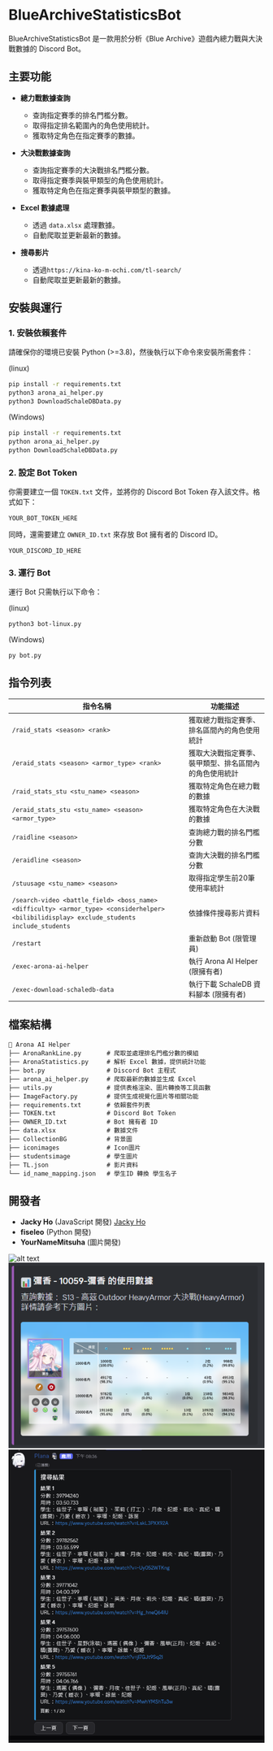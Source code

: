 # BlueArchiveStatisticsBot


BlueArchiveStatisticsBot 是一款用於分析《Blue Archive》遊戲內總力戰與大決戰數據的 Discord Bot。

## 主要功能

- **總力戰數據查詢**
  - 查詢指定賽季的排名門檻分數。
  - 取得指定排名範圍內的角色使用統計。
  - 獲取特定角色在指定賽季的數據。

- **大決戰數據查詢**
  - 查詢指定賽季的大決戰排名門檻分數。
  - 取得指定賽季與裝甲類型的角色使用統計。
  - 獲取特定角色在指定賽季與裝甲類型的數據。

- **Excel 數據處理**
  - 透過 `data.xlsx` 處理數據。
  - 自動爬取並更新最新的數據。

- **搜尋影片**
  - 透過`https://kina-ko-m-ochi.com/tl-search/` 
  - 自動爬取並更新最新的數據。

## 安裝與運行

### 1. 安裝依賴套件

請確保你的環境已安裝 Python (>=3.8)，然後執行以下命令來安裝所需套件：

(linux)
```bash
pip install -r requirements.txt
python3 arona_ai_helper.py
python3 DownloadSchaleDBData.py
```

(Windows)
```bash
pip install -r requirements.txt
python arona_ai_helper.py
python DownloadSchaleDBData.py
```
### 2. 設定 Bot Token

你需要建立一個 `TOKEN.txt` 文件，並將你的 Discord Bot Token 存入該文件。格式如下：

```
YOUR_BOT_TOKEN_HERE
```

同時，還需要建立 `OWNER_ID.txt` 來存放 Bot 擁有者的 Discord ID。

```
YOUR_DISCORD_ID_HERE
```

### 3. 運行 Bot

運行 Bot 只需執行以下命令：

(linux)
```bash
python3 bot-linux.py
```
(Windows)
```bash
py bot.py
```

## 指令列表

| 指令名稱 | 功能描述 |
|----------|----------|
| `/raid_stats <season> <rank>` | 獲取總力戰指定賽季、排名區間內的角色使用統計 |
| `/eraid_stats <season> <armor_type> <rank>` | 獲取大決戰指定賽季、裝甲類型、排名區間內的角色使用統計 |
| `/raid_stats_stu <stu_name> <season>` | 獲取特定角色在總力戰的數據 |
| `/eraid_stats_stu <stu_name> <season> <armor_type>` | 獲取特定角色在大決戰的數據 |
| `/raidline <season>` | 查詢總力戰的排名門檻分數 |
| `/eraidline <season>` | 查詢大決戰的排名門檻分數 |
| `/stuusage <stu_name> <season> `| 取得指定學生前20筆使用率統計
| `/search-video <battle_field> <boss_name> <difficulty> <armor_type> <considerhelper> <bilibilidisplay> exclude_students include_students `| 依據條件搜尋影片資料|
| `/restart` | 重新啟動 Bot (限管理員) |
| `/exec-arona-ai-helper` | 執行 Arona AI Helper (限擁有者) |
| `/exec-download-schaledb-data` | 執行下載 SchaleDB 資料腳本 (限擁有者) |

## 檔案結構

```
📂 Arona AI Helper
├── AronaRankLine.py       # 爬取並處理排名門檻分數的模組
├── AronaStatistics.py     # 解析 Excel 數據，提供統計功能
├── bot.py                 # Discord Bot 主程式
├── arona_ai_helper.py     # 爬取最新的數據並生成 Excel
├── utils.py               # 提供表格渲染、圖片轉換等工具函數
├── ImageFactory.py        # 提供生成視覺化圖片等相關功能
├── requirements.txt       # 依賴套件列表
├── TOKEN.txt              # Discord Bot Token
├── OWNER_ID.txt           # Bot 擁有者 ID
├── data.xlsx              # 數據文件
├── CollectionBG           # 背景圖
├── iconimages             # Icon圖片
├── studentsimage          # 學生圖片
├── TL.json                # 影片資料
└── id_name_mapping.json   # 學生ID 轉換 學生名子
```

## 開發者

- **Jacky Ho** (JavaScript 開發) [Jacky Ho](https://github.com/jacky1226-csl)
- **fiseleo** (Python 開發)
- **YourNameMitsuha** (圖片開發)


![alt text](image.png)
![alt text](image-2.png)
![alt text](image-3.png)

